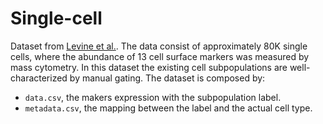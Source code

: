 # Single-cell

Dataset from [Levine et al.](http://www.cell.com/cell/fulltext/S0092-8674(15)00637-6).
The data consist of approximately 80K single cells, where the abundance of 13 cell surface markers was measured by mass cytometry.
In this dataset the existing cell subpopulations are well-characterized by manual gating.
The dataset is composed by:

- `data.csv`, the makers expression with the subpopulation label.
- `metadata.csv`, the mapping between the label and the actual cell type.
